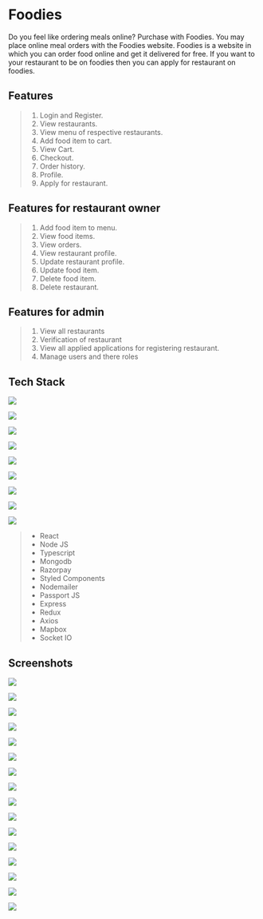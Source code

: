 # Foodies

Do you feel like ordering meals online? Purchase with Foodies. You may place online meal orders with the Foodies website.
Foodies is a website in which you can order food online and get it delivered for free.
If you want to your restaurant to be on foodies then you can apply for restaurant on foodies.

## Features

> 1.  Login and Register.
> 2.  View restaurants.
> 3.  View menu of respective restaurants.
> 4.  Add food item to cart.
> 5.  View Cart.
> 6.  Checkout.
> 7.  Order history.
> 8.  Profile.
> 9.  Apply for restaurant.

## Features for restaurant owner

> 1.  Add food item to menu.
> 2.  View food items.
> 3.  View orders.
> 4.  View restaurant profile.
> 5.  Update restaurant profile.
> 6.  Update food item.
> 7.  Delete food item.
> 8.  Delete restaurant.

## Features for admin

> 1.  View all restaurants
> 2.  Verification of restaurant
> 3.  View all applied applications for registering restaurant.
> 4.  Manage users and there roles

## Tech Stack

![](img/node.png)

![](img/typescript.png)

![](img/react.png)

![](img/redux.png)

![](img/styled.png)

![](img/razorpay.png)

![](img/mapbox.png)

![](img/mongodb.png)

![](img/express.png)

> - React
> - Node JS
> - Typescript
> - Mongodb
> - Razorpay
> - Styled Components
> - Nodemailer
> - Passport JS
> - Express
> - Redux
> - Axios
> - Mapbox
> - Socket IO

## Screenshots

![](img/1.png)

![](img/2.png)

![](img/3.png)

![](img/4.png)

![](img/5.png)

![](img/6.png)

![](img/7.png)

![](img/8.png)

![](img/9.png)

![](img/10.png)

![](img/11.png)

![](img/12.png)

![](img/13.png)

![](img/14.png)

![](img/15.png)

![](img/16.png)

